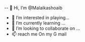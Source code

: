 -- 👋 Hi, I’m @Malaikashoaib
- 👀 I’m interested in playing...
- 🌱 I’m currently learning ...
- 💞️ I’m looking to collaborate on ...
- 📫 reach me On my G mail

<!---
Malaikashoaib/Malaikashoaib is a ✨ special ✨ repository because its `README.md` (this file) appears on your GitHub profile.
You can click the Preview link to take a look at your changes.
--->
